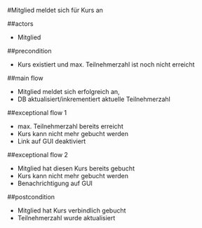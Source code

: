 #Mitglied meldet sich für Kurs an

##actors
- Mitglied

##precondition
- Kurs existiert und max. Teilnehmerzahl ist noch nicht erreicht

##main flow
- Mitglied meldet sich erfolgreich an,
- DB aktualisiert/inkrementiert aktuelle Teilnehmerzahl

##exceptional flow 1
- max. Teilnehmerzahl bereits erreicht
- Kurs kann nicht mehr gebucht werden
- Link auf GUI deaktiviert

##exceptional flow 2
- Mitglied hat diesen Kurs bereits gebucht
- Kurs kann nicht mehr gebucht werden
- Benachrichtigung auf GUI

##postcondition
- Mitglied hat Kurs verbindlich gebucht
- Teilnehmerzahl wurde aktualisiert